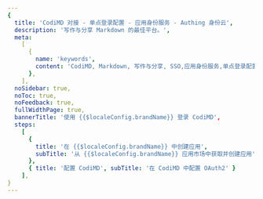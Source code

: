 ```yaml
---
{
  title: 'CodiMD 对接 - 单点登录配置 - 应用身份服务 - Authing 身份云',
  description: '写作与分享 Markdown 的最佳平台。',
  meta:
    [
      {
        name: 'keywords',
        content: 'CodiMD, Markdown, 写作与分享, SSO,应用身份服务,单点登录配置,Authing身份云',
      },
    ],
  noSidebar: true,
  noToc: true,
  noFeedback: true,
  fullWidthPage: true,
  bannerTitle: '使用 {{$localeConfig.brandName}} 登录 CodiMD',
  steps:
    [
      {
        title: '在 {{$localeConfig.brandName}} 中创建应用',
        subTitle: '从 {{$localeConfig.brandName}} 应用市场中获取并创建应用',
      },
      { title: '配置 CodiMD', subTitle: '在 CodiMD 中配置 OAuth2' }
    ],
}
---
```


<IntegrationDetail/>
